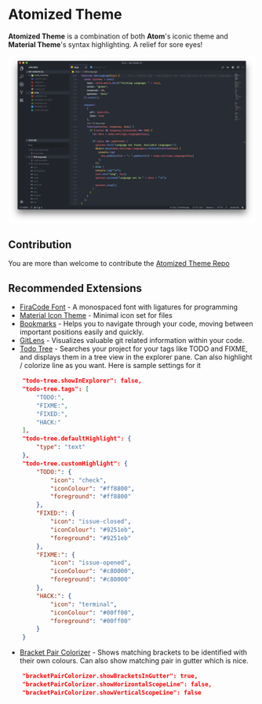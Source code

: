 # Atomized Theme
**Atomized Theme** is a combination of both **Atom**'s iconic theme and **Material Theme**'s syntax highlighting. A relief for sore eyes!

![Atomized Theme Screenshot](screenshot.png "Atomized Theme Screenshot")

## Contribution
You are more than welcome to contribute the [Atomized Theme Repo](https://github.com/excalith/atomized-theme-vscode)

## Recommended Extensions
- [FiraCode Font](https://github.com/tonsky/FiraCode) - A monospaced font with ligatures for programming
- [Material Icon Theme](https://marketplace.visualstudio.com/items?itemName=pkief.material-icon-theme) - Minimal icon set for files
- [Bookmarks](https://marketplace.visualstudio.com/items?itemName=alefragnani.bookmarks) - Helps you to navigate through your code, moving between important positions easily and quickly.
- [GitLens](https://marketplace.visualstudio.com/items?itemName=eamodio.gitlens) - Visualizes valuable git related information within your code.
- [Todo Tree](https://marketplace.visualstudio.com/items?itemName=Gruntfuggly.todo-tree) - Searches your project for your tags like TODO and FIXME, and displays them in a tree view in the explorer pane. Can also highlight / colorize line as you want. Here is sample settings for it
```JSON
    "todo-tree.showInExplorer": false,
    "todo-tree.tags": [
        "TODO:",
        "FIXME:",
        "FIXED:",
        "HACK:"
    ],
    "todo-tree.defaultHighlight": {
        "type": "text"
    },
    "todo-tree.customHighlight": {
        "TODO:": {
            "icon": "check",
            "iconColour": "#ff8800",
            "foreground": "#ff8800"
        },
        "FIXED:": {
            "icon": "issue-closed",
            "iconColour": "#9251eb",
            "foreground": "#9251eb"
        },
        "FIXME:": {
            "icon": "issue-opened",
            "iconColour": "#c80000",
            "foreground": "#c80000"
        },
        "HACK:": {
            "icon": "terminal",
            "iconColour": "#00ff00",
            "foreground": "#00ff00"
        }
    }
```
- [Bracket Pair Colorizer](https://marketplace.visualstudio.com/items?itemName=CoenraadS.bracket-pair-colorizer) - Shows matching brackets to be identified with their own colours. Can also show matching pair in gutter which is nice.
```JSON
    "bracketPairColorizer.showBracketsInGutter": true,
    "bracketPairColorizer.showHorizontalScopeLine": false,
    "bracketPairColorizer.showVerticalScopeLine": false
```
